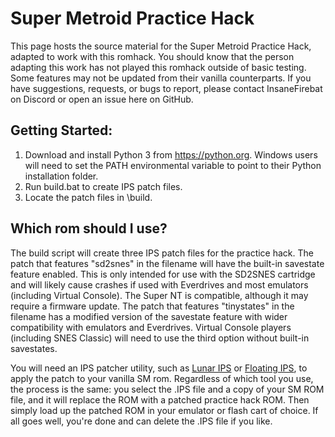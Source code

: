 # Super Metroid Practice Hack

This page hosts the source material for the Super Metroid Practice Hack, adapted to work with this romhack. You should know that the person adapting this work has not played this romhack outside of basic testing. Some features may not be updated from their vanilla counterparts. If you have suggestions, requests, or bugs to report, please contact InsaneFirebat on Discord or open an issue here on GitHub.

## Getting Started:

1. Download and install Python 3 from https://python.org. Windows users will need to set the PATH environmental variable to point to their Python installation folder.
2. Run build.bat to create IPS patch files.
3. Locate the patch files in \build\.

## Which rom should I use?

The build script will create three IPS patch files for the practice hack. The patch that features "sd2snes" in the filename will have the built-in savestate feature enabled. This is only intended for use with the SD2SNES cartridge and will likely cause crashes if used with Everdrives and most emulators (including Virtual Console). The Super NT is compatible, although it may require a firmware update. The patch that features "tinystates" in the filename has a modified version of the savestate feature with wider compatibility with emulators and Everdrives. Virtual Console players (including SNES Classic) will need to use the third option without built-in savestates.

You will need an IPS patcher utility, such as [Lunar IPS](http://fusoya.eludevisibility.org/lips/) or [Floating IPS](https://www.romhacking.net/utilities/1040/), to apply the patch to your vanilla SM rom. Regardless of which tool you use, the process is the same: you select the .IPS file and a copy of your SM ROM file, and it will replace the ROM with a patched practice hack ROM. Then simply load up the patched ROM in your emulator or flash cart of choice. If all goes well, you're done and can delete the .IPS file if you like.

